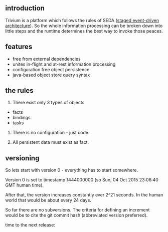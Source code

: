 ## introduction

Trivium is a platform which follows the rules of SEDA ([staged event-driven architecture](https://en.wikipedia.org/wiki/Staged_event-driven_architecture)).
So the whole information processing can be broken down into little steps and the runtime determines the best way to invoke those peaces.

## features

* free from external dependencies
* unites in-flight and at-rest information processing
* configuration free object persistence
* java-based object store query syntax

## the rules

1. There exist only 3 types of objects
  * facts
  * bindings
  * tasks


1. There is no configuration - just code.

1. All persistent data must exist as fact.


## versioning

So lets start with version 0 - everything has to start somewhere.

Version 0 is set to timestamp 1444000000 (so Sun, 04 Oct 2015 23:06:40 GMT human time).

After that, the version increases constantly ever 2^21 seconds.
In the human world that would be about every 24 days.

So far there are no subversions. The criteria for defining an increment would be to cite the git commit hash (abbreviated version preferred).

<script src="js/vis.min.js"></script>
<link rel="stylesheet" type="text/css" href="css/vis.min.css">
<div>
time to the next release: <span id='timetorelease'></span>
</div>
<div id="visualization"></div>

<script type="text/javascript">
  // DOM element where the Timeline will be attached
  var container = document.getElementById('visualization');

  //timeframe is 2^23 seconds
  // so 8388608	seconds
  // or 97.09 days
  var timeframe = Math.pow(2,23);
  // offset Sun, 04 Oct 2015 23:06:40 GMT
  var offset = 1444000000000;

  var dataset=[];
  //generate first 20 versions
  for(var idx=0;idx<20;idx++){
	var item = {id: idx, content: 'version '+idx, start: new Date(offset+(timeframe*idx)*1000)};
	dataset.push(item);
  }
  var items = new vis.DataSet(dataset);
  var options = {start:'2016-01-01',end:'2016-12-31'};
  var timeline = new vis.Timeline(container, items, options);

  var ttr = document.getElementById('timetorelease');

  //select today
  var now = new Date();
  var diff = now-offset;
  var version = Math.round(diff/(timeframe*1000))-1;
  timeline.setSelection(version, {focus: true});
  //update countdown
  ttr.innerHTML=secondsToHumanReadable(Math.round((offset+(timeframe*(version+1)*1000)-now)/1000));

  window.setInterval(function(){
	var now = new Date();
	var diff = now-offset;
	var nextVersion = Math.round(diff/(timeframe*1000));
	ttr.innerHTML=secondsToHumanReadable(Math.round((offset+(timeframe*(nextVersion)*1000)-now)/1000));
  }, 1000);

  function secondsToHumanReadable(seconds){
	var numdays = Math.floor((seconds % 31536000) / 86400);
	var numhours = Math.floor(((seconds % 31536000) % 86400) / 3600);
	var numminutes = Math.floor((((seconds % 31536000) % 86400) % 3600) / 60);
	var numseconds = (((seconds % 31536000) % 86400) % 3600) % 60;
	return numdays + " days " + numhours + " hours " + numminutes + " minutes " + numseconds + " seconds";
  }
</script>
